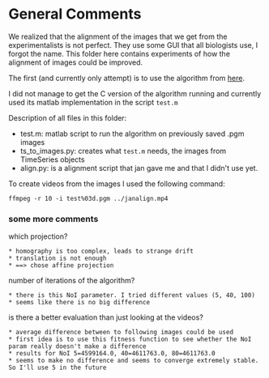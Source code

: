 
# General Comments

We realized that the alignment of the images that we get from the experimentalists is not perfect. They use some GUI that all biologists use, I forgot the name. This folder here contains experiments of how the alignment of images could be improved.

The first (and currently only attempt) is to use the algorithm from [here](http://xanthippi.ceid.upatras.gr/people/evangelidis/ecc/).

I did not manage to get the C version of the algorithm running and currently used its matlab implementation in the script `test.m`

Description of all files in this folder:

* test.m: matlab script to run the algorithm on previously saved .pgm images
* ts_to_images.py: creates what `test.m` needs, the images from TimeSeries objects
* align.py: is a alignment script that jan gave me and that I didn't use yet.

To create videos from the images I used the following command:

    ffmpeg -r 10 -i test%03d.pgm ../janalign.mp4


### some more comments

which projection?

	* homography is too complex, leads to strange drift
	* translation is not enough
	* ==> chose affine projection

number of iterations of the algorithm?

	* there is this NoI parameter. I tried different values (5, 40, 100)
	* seems like there is no big difference

is there a better evaluation than just looking at the videos?

	* average difference between to following images could be used
	* first idea is to use this fitness function to see whether the NoI param really doesn't make a difference
	* results for NoI 5=4599164.0, 40=4611763.0, 80=4611763.0
	* seems to make no difference and seems to converge extremely stable. So I'll use 5 in the future


